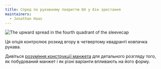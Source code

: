 ```yaml
---
title: Спред по рукавному покриттю Q4 у бік зростання
maintainers:
  - Jonathan Haas
---
```


![The upward spread in the fourth quadrant of the sleevecap](./sleevecapq4spread1.svg)

Ця опція контролює розкид вгору в четвертому квадранті ковпачка рукава.

<Tip>

Дивіться [розуміння конструкції манжета](/docs/designs/brian/options#understanding-the-sleevecap) для детального
розгляду того, як побудований манжет і як різні варіанти впливають на його форму.

</Tip>
